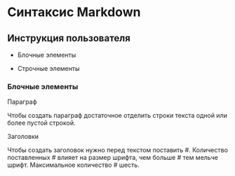 # Синтаксис Markdown

## Инструкция пользователя

* Блочные элементы

* Строчные элементы

### Блочные элементы

Параграф 

Чтобы создать параграф достаточное отделить строки текста одной или более пустой строкой. 

Заголовки

Чтобы создать заголовок нужно перед текстом поставить #. Количество поставленных # влияет на размер шрифта, чем больше # тем мельче шрифт. Максимальное количество # шесть.
